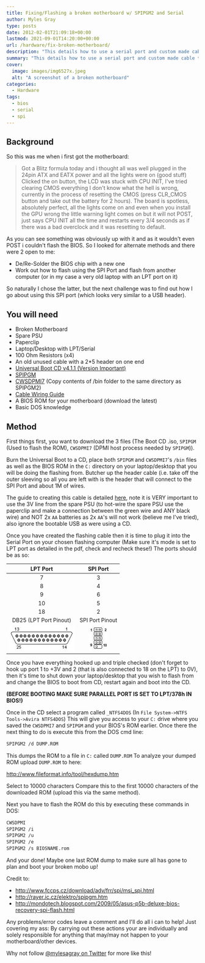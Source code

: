 ```yaml
---
title: Fixing/Flashing a broken motherboard w/ SPIPGM2 and Serial
author: Myles Gray
type: posts
date: 2012-02-01T21:09:18+00:00
lastmod: 2021-09-01T14:20:00+00:00
url: /hardware/fix-broken-motherboard/
description: "This details how to use a serial port and custom made cable to flash the BIOS on a motherboard that is not POSTing."
summary: "This details how to use a serial port and custom made cable to flash the BIOS on a motherboard that is not POSTing."
cover:
  image: images/img6527x.jpeg
  alt: "A screenshot of a broken motherboard"
categories:
  - Hardware
tags:
  - bios
  - serial
  - spi
---
```


## Background

So this was me when i first got the motherboard:

> Got a Blitz formula today and i thought all was well plugged in the 24pin ATX and EATX power and all the lights were on (good stuff) Clicked the on button, the LCD was stuck with CPU INIT, I've tried clearing CMOS everything I don't know what the hell is wrong, currently in the process of resetting the CMOS (press CLR_CMOS button and take out the battery for 2 hours). The board is spotless, absolutely perfect, all the lights come on and even when you install the GPU wrong the little warning light comes on but it will not POST, just says CPU INIT all the time and restarts every 3/4 seconds as if there was a bad overclock and it was resetting to default.

As you can see something was obviously up with it and as it wouldn't even POST i couldn't flash the BIOS. So I looked for alternate methods and there were 2 open to me:

* De/Re-Solder the BIOS chip with a new one
* Work out how to flash using the SPI Port and flash from another computer (or in my case a very old laptop with an LPT port on it)

So naturally I chose the latter, but the next challenge was to find out how I go about using this SPI port (which looks very similar to a USB header).

## You will need

* Broken Motherboard
* Spare PSU
* Paperclip
* Laptop/Desktop with LPT/Serial
* 100 Ohm Resistors (x4)
* An old unused cable with a 2*5 header on one end
* [Universal Boot CD v4.1.1 (Version Important)](https://archive.org/details/ubcd411)
* [SPIPGM](http://rayer.ic.cz/programm/spipgm.zip)
* [CWSDPMI7](http://rayer.g6.cz/programm/cwsdpmi7.zip) (Copy contents of /bin folder to the same directory as SPIPGM2)
* [Cable Wiring Guide](http://www.yourbrainiacs.com/FILES/ReflashBIOS.doc)
* A BIOS ROM for your motherboard (download the latest)
* Basic DOS knowledge

## Method

First things first, you want to download the 3 files (The Boot CD .iso, `SPIPGM` (Used to flash the ROM), `CWSDPMI7` (DPMI host process needed by `SPIPGM`)).

Burn the Universal Boot to a CD, place both `SPIPGM` and `CWSDPMI7`'s `/bin` files as well as the BIOS ROM in the `C:` directory on your laptop/desktop that you will be doing the flashing from. Butcher up the header cable (i.e. take off the outer sleeving so all you are left with is the header that will connect to the SPI Port and about 1M of wires.

The guide to creating this cable is detailed [here](http://www.yourbrainiacs.com/FILES/ReflashBIOS.doc), note it is VERY important to use the 3V line from the spare PSU (to hot-wire the spare PSU use the paperclip and make a connection between the green wire and ANY black wire) and NOT 2x `AA` batteries as 2x `AA`'s will not work (believe me I've tried), also ignore the bootable USB as were using a CD.

Once you have created the flashing cable then it is time to plug it into the Serial Port on your chosen flashing computer (Make sure it's mode is set to LPT port as detailed in the pdf, check and recheck these!) The ports should be as so:

| LPT Port | SPI Port |
|  :----:  |  :----:  |
| 7        | 3        |
| 8        | 4        |
| 9        | 6        |
| 10       | 5        |
| 18       | 2        |
| DB25 (LPT Port Pinout) |     SPI Port Pinout    |
|![DB-25 Female Connector](images/db25fem.jpg)|![SPI Pinout](images/images.jpg)|

Once you have everything hooked up and triple checked (don't forget to hook up port 1 to +3V and 2 (that is also connected to 18 on the LPT) to 0V), then it's time to shut down your laptop/desktop that you wish to flash from and change the BIOS to boot from CD, restart again and boot into the CD.

**(BEFORE BOOTING MAKE SURE PARALLEL PORT IS SET TO LPT/378h IN BIOS!)** 

Once in the CD select a program called `_NTFS4DOS` (In `File System->NTFS Tools->Avira NTFS4DOS`) This will give you access to your `C:` drive where you saved the `CWSDPMI7` and `SPIPGM` and your BIOS's ROM earlier. Once there the next thing to do is execute this from the DOS cmd line:

```bash
SPIPGM2 /d DUMP.ROM
```

This dumps the ROM to a file in `C:` called `DUMP.ROM` To analyze your dumped ROM upload `DUMP.ROM` to here:

<http://www.fileformat.info/tool/hexdump.htm>

Select to 10000 characters Compare this to the first 10000 characters of the downloaded ROM (upload this via the same method).

Next you have to flash the ROM do this by executing these commands in DOS:

```bash
CWSDPMI
SPIPGM2 /i
SPIPGM2 /u
SPIPGM2 /e
SPIPGM2 /s BIOSNAME.rom
```

And your done! Maybe one last ROM dump to make sure all has gone to plan and boot your broken mobo up!

Credit to:

* <http://www.fccps.cz/download/adv/frr/spi/msi_spi.html>
* <http://rayer.ic.cz/elektro/spipgm.htm>
* <http://mondotech.blogspot.com/2009/05/asus-p5b-deluxe-bios-recovery-spi-flash.html>

Any problems/error codes leave a comment and I'll do all i can to help! Just covering my ass: By carrying out these actions your are individually and solely responsible for anything that may/may not happen to your motherboard/other devices.

Why not follow [@mylesagray on Twitter][2] for more like this!

 [1]: images/asus-p5b-deluxe-bios-recovery-spi-flash.html
 [2]: https://twitter.com/mylesagray